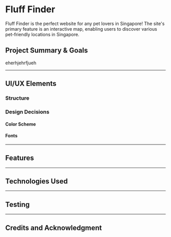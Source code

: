 
# Fluff Finder

Fluff Finder is the perfect website for any pet lovers in Singapore! The site's primary feature is an interactive map, enabling users to discover various pet-friendly locations in Singapore. 

## Project Summary & Goals

eherhjehrfjueh

--- 
## UI/UX Elements

### Structure

### Design Decisions

#### Color Scheme

#### Fonts

---

## Features

---

## Technologies Used

--- 

## Testing

---

## Credits and Acknowledgment